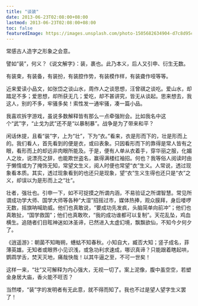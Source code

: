 ```yaml
---
title: "谈装"
date: 2013-06-23T02:08:00+08:00
lastmod: 2013-06-23T02:08:00+08:00
toc: false
featuredImage: https://images.unsplash.com/photo-1505682634904-d7c8d95cdc50?ixlib=rb-1.2.1&auto=format&fit=crop&w=750&q=80
---
```


常感古人造字之形象之会意。

譬如“装”，何义？《说文解字》：装，裹也。此乃本义，后人又引申、衍生无数。

有装束，有装备，有装扮，有装腔作势，有装模作样，有装聋作哑等等。

近来爱读小品文，如张岱之谈山水，周作人之谈思想，汪曾祺之谈吃。爱山水，却踏足不多；爱思想，却所获无几；爱吃，却不甚讲究，皆无从谈起。思来想去，我这人，别的不多，牢骚多矣！索性发一通牢骚，凑一篇小品。

我喜欢拆字游戏，虽说多数解释皆有那么一点牵强附会。比如我名中这个“武”字，“止戈为武”还不是“以暴制暴”。战争是为了带来和平？

闲话休提，且看“装”字，上为“壮”，下为“衣。”看来，衣是形而下的，壮是形而上的。我们看人，首先看到的便是衣，或曰表象。只因看形而下的靠得是常人皆有之眼，看形而上的却远非肉眼所能及。于是，便有人单从衣着手，穿华丽之服，化媚人之妆，说漂亮之辞，也能欺世盗名，赢得满楼红袖招。何也？我等俗人阅读时由于懒惰或为了掩饰无知，常望文生义，阅人时便也常望“衣”生义。人常说，透过现象看本质。其实，透过现象看到的也还只是现象，望“衣”生义生得也还只是“衣”之义，却误以为是形而上之“壮”。

壮者，强壮也。引申一下，如不可捉摸之所谓内涵，不易验证之所谓智慧。常见所谓成功学大师、国学大师等各种“大湿”招摇过市，媒体热捧，观众膜拜，身后喽啰无数，摇旗呐喊助威。他们也真敢说，“要成功先发疯，头脑简单向前冲”；他们也真敢扯，“国学救国”；他们也真敢吹，“我的成功谁都可以复制”。天花乱坠，鸡血横生。追随者们目眩神迷如沐圣谛，已然进入太虚幻境，飘飘欲仙，不知今夕何夕了。

《逍遥游》：朝菌不知晦朔，蟪蛄不知春秋。小知自大，臧否大知；竖子成名，菲薄英雄。无知者或眼界小见识浅，或急功利求速成，哪识真谛？只能跟着瞎起哄，鹦鹉学舌，焚天灭地，痛哉快哉！以其牛逼之至，不可一世矣！

这样一来，“壮”又可解释为内心强大，无视一切了。案上泥像，腹中虽空空，若塑金身居大庙，香火能不旺否？

当然喽，“装”字的发明者有无此意，就不得而知了。我也不过是望人望字生义罢了！
